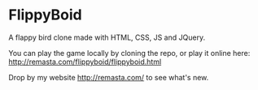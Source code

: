 # FlippyBoid
A flappy bird clone made with HTML, CSS, JS and JQuery.

You can play the game locally by cloning the repo, or play it online here: http://remasta.com/flippyboid/flippyboid.html

Drop by my website http://remasta.com/ to see what's new.

